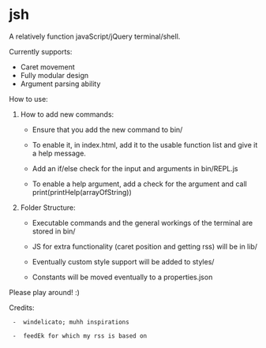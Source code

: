 # jsh
A relatively function javaScript/jQuery terminal/shell.

Currently supports:
  - Caret movement
  - Fully modular design
  - Argument parsing ability

How to use:

  1) How to add new commands:
      - Ensure that you add the new command to bin/
      
      - To enable it, in index.html, add it to the usable function list and
        give it a help message.
        
      - Add an if/else check for the input and arguments in bin/REPL.js 
      
      - To enable a help argument, add a check for the argument and call
        print(printHelp(arrayOfString))
  
  2) Folder Structure:
      - Executable commands and the general workings of the terminal are
        stored in bin/
        
      - JS for extra functionality (caret position and getting rss) will
        be in lib/
        
      - Eventually custom style support will be added to styles/
      
      - Constants will be moved eventually to a properties.json
      
      
  Please play around! :)
  
  Credits:
     
     -  windelicato; muhh inspirations
    
     -  feedEk for which my rss is based on
